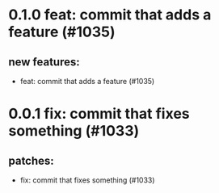 # 0.1.0 feat: commit that adds a feature (#1035)

## new features:
* feat: commit that adds a feature (#1035)

# 0.0.1 fix: commit that fixes something (#1033)

## patches:
* fix: commit that fixes something (#1033)

